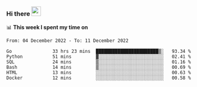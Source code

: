 ### Hi there <a href="https://www.gautamkrishnar.com/"><img src="https://media.giphy.com/media/hvRJCLFzcasrR4ia7z/giphy.gif" width="25px"></a>

📊 **This week I spent my time on**

<!--START_SECTION:waka-->

```text
From: 04 December 2022 - To: 11 December 2022

Go               33 hrs 23 mins  ███████████████████████▒░   93.34 %
Python           51 mins         ▓░░░░░░░░░░░░░░░░░░░░░░░░   02.41 %
SQL              24 mins         ▒░░░░░░░░░░░░░░░░░░░░░░░░   01.16 %
Bash             14 mins         ▒░░░░░░░░░░░░░░░░░░░░░░░░   00.69 %
HTML             13 mins         ░░░░░░░░░░░░░░░░░░░░░░░░░   00.63 %
Docker           12 mins         ░░░░░░░░░░░░░░░░░░░░░░░░░   00.58 %
```

<!--END_SECTION:waka-->
